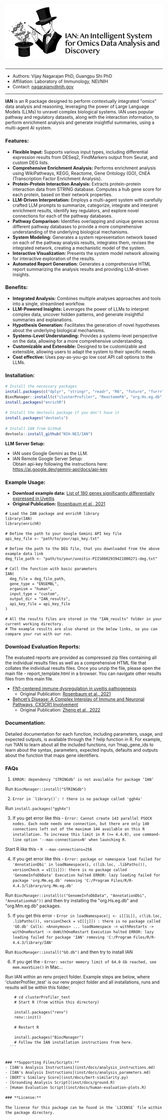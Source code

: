<img align="left" src="inst/docs/ian-logo-b.png"/>&nbsp;

------------
- Authors: Vijay Nagarajan PhD, Guangpu Shi PhD
- Affiliation: Laboratory of Immunology, NEI/NIH
- Contact: nagarajanv@nih.gov
------------
**IAN** is an R package designed to perform contextually integrated "omics" data analysis and reasoning, leveraging the power of Large Language Models (LLMs) to unravel complex biological systems. IAN uses popular pathway and regulatory datasets, along with the interaction information, to perform enrichment analysis and generate insightful summaries, using a multi-agent AI system.

### **Features:**

*   **Flexible Input:** Supports various input types, including differential expression results from DESeq2, FindMarkers output from Seurat, and custom DEG lists.
*   **Comprehensive Enrichment Analysis:** Performs enrichment analysis using WikiPathways, KEGG, Reactome, Gene Ontology (GO), ChEA (Transcription Factor Enrichment Analysis).
*   **Protein-Protein Interaction Analysis:** Extracts protein-protein interaction data from STRING database. Computes a hub gene score for each protein, based on their network properties.
*   **LLM-Driven Interpretation:** Employs a multi-agent system with carefully crafted LLM prompts to summarize, categorize, integrate and interpret enrichment results, identify key regulators, and explore novel connections for each of the pathway databases.
*   **Pathway Comparison:** Identifies overlapping and unique genes across different pathway databases to provide a more comprehensive understanding of the underlying biological mechanisms.
*   **System Modeling:** Generates a system representation network based on each of the pathway analysis results, integrates them, revises the integrated network, creating a mechanistic model of the system.
*   **Interactive Visualization:** Presents the system model network allowing for interactive exploration of the results.
*   **Automated Report Generation:** Generates a comprehensive HTML report summarizing the analysis results and providing LLM-driven insights.

### **Benefits:**

*   **Integrated Analysis:** Combines multiple analyses approaches and tools into a single, streamlined workflow.
*   **LLM-Powered Insights:** Leverages the power of LLMs to interpret complex data, uncover hidden patterns, and generate insightful summaries and explanations.
*   **Hypothesis Generation:** Facilitates the generation of novel hypotheses about the underlying biological mechanisms.
*   **Systems-Level Understanding:** Provides a systems-level perspective on the data, allowing for a more comprehensive understanding.
*   **Customizable and Extensible:** Designed to be customizable and extensible, allowing users to adapt the system to their specific needs.
*   **Cost effective:** Uses pay-as-you-go low cost API call options to the LLMs.


### **Installation:**

```R
# Install the necessary packages
install.packages(c("dplyr", "stringr", "readr", "R6", "future", "furrr", "progressr", "httr", "plyr", "rmarkdown", "visNetwork", "igraph", "devtools", "ggh4x", "openxlsx", "tidyverse","kableExtra"))
BiocManager::install(c("clusterProfiler", "ReactomePA", "org.Hs.eg.db", "org.Mm.eg.db", "STRINGdb"))
install.packages("enrichR")

# Install the devtools package if you don't have it
install.packages("devtools")

# Install IAN from GitHub
devtools::install_github("NIH-NEI/IAN")

```

**LLM Server Setup:**
* IAN uses Google Gemini as the LLM.
* IAN Remote Google Server Setup: <br>
Obtain api-key following the instructions here:
https://ai.google.dev/gemini-api/docs/api-key

### **Example Usage:**

* **Download example data:** [List of 180 genes significantly differentially expressed in Uveitis](inst/docs/uveitis-PIIS0002939421000271-deg.txt)
* **Original Publication:** [Rosenbaum et al., 2021](https://pmc.ncbi.nlm.nih.gov/articles/PMC8286715/)


```
# Load the IAN package and enrichR library
library(IAN)
library(enrichR)

# Define the path to your Google Gemini API key file
api_key_file <- "path/to/your/api_key.txt"

# Define the path to the DEG file, that you downloaded from the above example data link
deg_file_path <- "path/to/your/uveitis-PIIS0002939421000271-deg.txt"

# Call the function with basic parameters
IAN(
  deg_file = deg_file_path,
  gene_type = "ENSEMBL",
  organism = "human",
  input_type = "custom",
  output_dir = "IAN_results",
  api_key_file = api_key_file
)

# All the results files are stored in the "IAN_results" folder in your current working directory.
# The example results are also shared in the below links, so you can compare your run with our run.
```

### **Download Evaluation Reports:**
The evaluated reports are provided as compressed zip files containing all the individual results files as well as a comprehensive HTML file that collates the individual results files. Once you unzip the file, please open the main file - report_template.html in a browser. You can navigate other results files from this main file.
* [FN1-centered immune dysregulation in uveitis pathogenesis](inst/docs/ian-uv.zip)
  - Original Publication: [Rosenbaum et al., 2021](https://pmc.ncbi.nlm.nih.gov/articles/PMC8286715/)
* [Behcet’s Disease: A Complex Interplay of Immune and Neuronal Pathways, CX3CR1 Involvement](inst/docs/ian-bd.zip)
  - Original Publication: [Zheng et al., 2022](https://pmc.ncbi.nlm.nih.gov/articles/PMC9245671/)

### **Documentation:**

Detailed documentation for each function, including parameters, usage, and expected outputs, is available through the ? help function in R. For example, run ?IAN to learn about all the included functions, run ?map_gene_ids to learn about the syntax, parameters, expected inputs, defaults and outputs about the function that maps gene identifiers.

### **FAQs**
1. ```ERROR: dependency ‘STRINGdb’ is not available for package ‘IAN’```

  Run ```BiocManager::install("STRINGdb")```

2. ```Error in `library()`: ! there is no package called 'ggh4x'```

  Run ```install.packages("ggh4x")```

3. If you get error like this - ```Error: Cannot create 143 parallel PSOCK nodes. Each node needs one connection, but there are only 140 connections left out of the maximum 144 available on this R installation. To increase this limit in R (>= 4.4.0), use command-line option '--max-connections=N' when launching R.```

  Start R like this - ```R --max-connections=256```

4. If you get error like this - ```Error: package or namespace load failed for 'AnnotationDbi' in loadNamespace(i, c(lib.loc, .libPaths()), versionCheck = vI[[i]]):
 there is no package called 'GenomeInfoDbData'
Execution halted
ERROR: lazy loading failed for package 'org.Mm.eg.db' removing 'C:/Program Files/R/R-4.4.3/library/org.Mm.eg.db'```

  Run ```BiocManager::install(c("GenomeInfoDbData", "AnnotationDbi", "AnnotationHub"))``` and then try installing the "org.Hs.eg.db" and "org.Mm.eg.db" packages.

5. If you get this error - ```Error in loadNamespace(j <- i[[1L]], c(lib.loc, .libPaths()), versionCheck = vI[[j]]) : there is no package called 'GO.db' Calls: <Anonymous> ... loadNamespace -> withRestarts -> withOneRestart -> doWithOneRestart Execution halted ERROR: lazy loading failed for package 'IAN' removing 'C:/Program Files/R/R-4.4.3/library/IAN'```

  Run ```BiocManager::install("GO.db")``` and then try to install IAN

6. If you get the - ```Error: vector memory limit of 64.0 Gb reached, see mem.maxVSize()``` in Mac...

  Run IAN within an renv project folder. Example steps are below, where 'clusterProfiler_test' is our renv project folder and all installations, runs and results will be within this folder;
  
  ``` # mkdir clusterProfiler_test
      # cd clusterProfiler_test
      # Start R (from within this directory)

      install.packages("renv")
      renv::init()

      # Restart R

      install.packages("BiocManager")
      # Follow the IAN installation instructions from here.
    ```


### **Supporting Files/Scripts:**
- [IAN's Analysis Instructions](inst/docs/analysis_instructions.md)
- [IAN's Analysis Instructions](inst/docs/analysis_parameters.md)
- [BERT's Similary Score](inst/docs/bert-similarity.py)
- [Grounding Analysis Script](inst/docs/ground.R)
- [Human Evaluation Script](inst/docs/human-evaluation-plots.R)

### **License:**

The license for this package can be found in the `LICENSE` file within the package directory.
